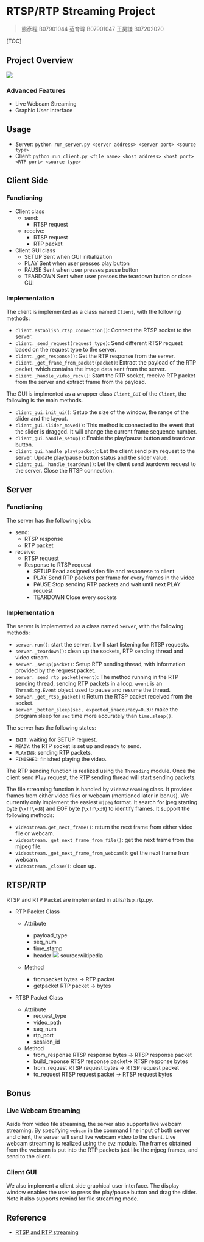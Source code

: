 # RTSP/RTP Streaming Project

> 熊彥程 B07901044
> 范育瑋 B07901047
> 王昊謙 B07202020

[TOC]

## Project Overview
![](https://i.imgur.com/x7eVoZu.jpg)

### Advanced Features
- Live Webcam Streaming
- Graphic User Interface 


## Usage
- Server: `python run_server.py <server address> <server port> <source type>`
- Client: `python run_client.py <file name> <host address> <host port> <RTP port> <source type>`

## Client Side

        
### Functioning

- Client class
    - send:
        -  RTSP request
    - receive:
        - RTSP request 
        -  RTP packet
- Client GUI class
    - SETUP
        Sent when GUI initialization
    - PLAY
        Sent when user presses play button
    - PAUSE
        Sent when user presses pause button
    - TEARDOWN
        Sent when user presses the teardown button or close GUI
            
### Implementation
The client is implemented as a class named `Client`, with the following methods:
-  `client.establish_rtsp_connection()`: Connect the RTSP socket to the server.
- `client._send_request(request_type)`: Send different RTSP request based on the request type to the server.
- `client._get_response()`: Get the RTP response from the server.
- `client._get_frame_from_packet(packet)`: Extract the payload of the RTP packet, which contains the image data sent from the server.
- `client._handle_video_recv()`: Start the RTP socket, receive RTP packet from the server and extract frame from the payload.

The GUI is implmented as a wrapper class `Client_GUI` of the `Client`, the following is the main methods.
-  `client_gui.init_ui()`: Setup the size of the window, the range of the slider and the layout.
- `client_gui.slider_moved()`: This method is connected to the event that the slider is dragged. It will change the current frame sequence number.
- `client_gui.handle_setup()`: Enable the play/pause button and teardown button.
- `client_gui.handle_play(packet)`: Let the client send play request to the server. Update play/pause button status and the slider value.
- `client_gui._handle_teardown()`: Let the client send teardown request to the server. Close the RTSP connection.
## Server

### Functioning

The server has the following jobs:
- send:
    -  RTSP response
    -  RTP packet
- receive:
    - RTSP request 
    - Response to RTSP request
        - SETUP
            Read assigned video file and responese to client
        - PLAY
            Send RTP packets per frame for every frames in the video
        - PAUSE
            Stop sending RTP packets and wait until next PLAY request
        - TEARDOWN
            Close every sockets
            
### Implementation
The server is implemented as a class named `Server`, with the following methods:
- `server.run()`: start the server. It will start listening for RTSP requests.
- `server._teardown()`: clean up the sockets, RTP sending thread and video stream.
- `server._setup(packet)`: Setup RTP sending thread, with information provided by the request packet.
- `server._send_rtp_packet(event)`: The method running in the RTP sending thread, sending RTP packets in a loop. `event` is an `Threading.Event` object used to pause and resume the thread.
- `server._get_rtsp_packet()`: Return the RTSP packet received from the socket.
- `server._better_sleep(sec, expected_inaccuracy=0.3)`: make the program sleep for `sec` time more accurately than `time.sleep()`.

The server has the following states: 
- `INIT`: waiting for SETUP request.
- `READY`: the RTP socket is set up and ready to send.
- `PLAYING`: sending RTP packets.
- `FINISHED`: finished playing the video.

The RTP sending function is realized using the `Threading` module. Once the client send `Play` request, the RTP sending thread will start sending packets.

The file streaming function is handled by `VideoStreaming` class. It provides frames from either video files or webcam (mentioned later in bonus). We currently only implement the easiest `mjpeg` format. It search for jpeg starting byte (`\xff\xd8`) and EOF byte (`\xff\xd9`) to identify frames. It support the following methods:
- `videostream.get_next_frame()`: return the next frame from either video file or webcam.
- `videostream._get_next_frame_from_file()`: get the next frame from the mjpeg file.
- `videostream._get_next_frame_from_webcam()`: get the next frame from webcam.
- `videostream._close()`: clean up.

## RTSP/RTP
RTSP and RTP Packet are implemented in utils/rtsp_rtp.py.
- RTP Packet Class
    - Attribute
        - payload_type
        - seq_num
        - time_stamp
        - header
        ![](https://i.imgur.com/xvvJex6.png) source:wikipedia

    - Method
        - frompacket
            bytes -> RTP packet
        - getpacket
            RTP packet -> bytes
            
- RTSP Packet Class
    - Attribute
        - request_type
        - video_path
        - seq_num
        - rtp_port
        - session_id
    - Method
        - from_response
            RTSP response bytes -> RTSP response packet
        - build_reponse
            RTSP response packet-> RTSP response bytes
        - from_request
            RTSP request bytes -> RTSP request packet
        - to_request
            RTSP request packet -> RTSP request bytes

## Bonus

### Live Webcam Streaming
Aside from video file streaming, the server also supports live webcam streaming. By specifying `webcam` in the command line input of both server and client, the server will send live webcam video to the client.
Live webcam streaming is realized using the `cv2` module. The frames obtained from the webcam is put into the RTP packets just like the mjpeg frames, and send to the client.

### Client GUI
We also implement a client side graphical user interface. The display window enables the user to press the play/pause button and drag the slider. Note it also supports rewind for file streaming mode.

## Reference
- [RTSP and RTP streaming](https://github.com/gabrieljablonski/rtsp-rtp-stream?fbclid=IwAR0ZSBxwNIhmE9aT06fH_Eq36P9Vtfo-YOu2tvEF04jZAr2rECgt3pO_CDE)